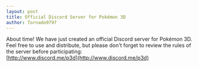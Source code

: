 ```yaml
---
layout: post
title: Official Discord Server for Pokémon 3D
author: Tornado9797
---
```

About time! We have just created an official Discord server for Pokémon 3D. Feel free to use and distribute, but please don't forget to review the rules of the server before participating:  
[http://www.discord.me/p3d](http://www.discord.me/p3d)

